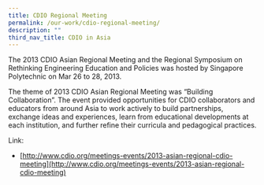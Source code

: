 ```yaml
---
title: CDIO Regional Meeting
permalink: /our-work/cdio-regional-meeting/
description: ""
third_nav_title: CDIO in Asia
---
```



The 2013 CDIO Asian Regional Meeting and the Regional Symposium on Rethinking Engineering Education and Policies was hosted by Singapore Polytechnic on Mar 26 to 28, 2013. 

The theme of 2013 CDIO Asian Regional Meeting was “Building Collaboration”. The event provided opportunities for CDIO collaborators and educators from around Asia to work actively to build partnerships, exchange ideas and experiences, learn from educational developments at each institution, and further refine their curricula and pedagogical practices.

Link:

* [http://www.cdio.org/meetings-events/2013-asian-regional-cdio-meeting](http://www.cdio.org/meetings-events/2013-asian-regional-cdio-meeting)